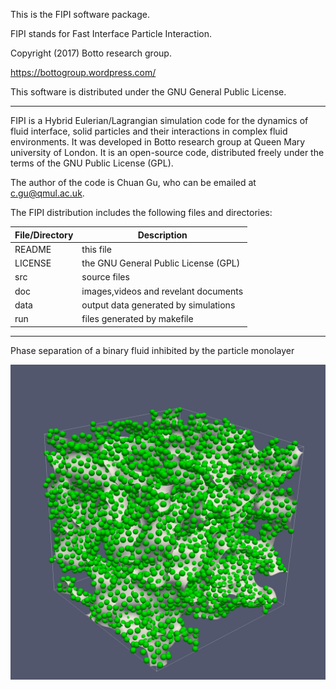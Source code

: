 This is the FIPI software package.

FIPI stands for Fast Interface Particle Interaction.

Copyright (2017) Botto research group. 

https://bottogroup.wordpress.com/

This software is distributed under the GNU General Public License.

----------------------------------------------------------------------

FIPI is a Hybrid Eulerian/Lagrangian simulation code for the dynamics of fluid interface, solid particles and their interactions in complex fluid environments. It was developed in Botto research group at Queen Mary university of London. It is an open-source code, distributed freely under the terms of the GNU Public License (GPL).

The author of the code is Chuan Gu, who can be emailed
at c.gu@qmul.ac.uk.

The FIPI distribution includes the following files and directories:

File/Directory | Description
------------ | -------------
README  | this file
LICENSE | the GNU General Public License (GPL)
src     | source files
doc     | images,videos and revelant documents
data    | output data generated by simulations
run     | files generated by makefile

----------------------------------------------------------------------

Phase separation of a binary fluid inhibited by the particle monolayer

![](/doc/phase_separation1.jpg?raw=true "")
